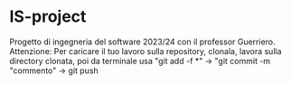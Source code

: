# IS-project
Progetto di ingegneria del software 2023/24 con il professor Guerriero.
Attenzione: 
Per caricare il tuo lavoro sulla repository, clonala, lavora sulla directory clonata, poi da terminale usa "git add -f *" -> "git commit -m "commento" -> git push  
